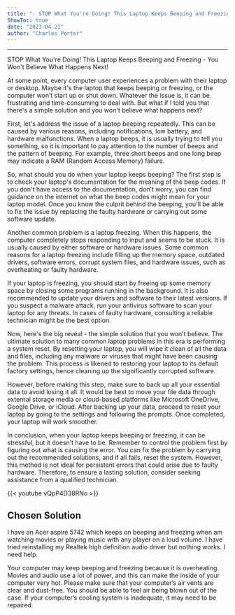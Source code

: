 ```yaml
---
title: "- STOP What You're Doing! This Laptop Keeps Beeping and Freezing - You Won't Believe What Happens Next!"
ShowToc: true 
date: "2023-04-21"
author: "Charles Porter"
---
```

*****
STOP What You're Doing! This Laptop Keeps Beeping and Freezing - You Won't Believe What Happens Next!

At some point, every computer user experiences a problem with their laptop or desktop. Maybe it's the laptop that keeps beeping or freezing, or the computer won’t start up or shut down. Whatever the issue is, it can be frustrating and time-consuming to deal with. But what if I told you that there's a simple solution and you won't believe what happens next?

First, let's address the issue of a laptop beeping repeatedly. This can be caused by various reasons, including notifications, low battery, and hardware malfunctions. When a laptop beeps, it is usually trying to tell you something, so it is important to pay attention to the number of beeps and the pattern of beeping. For example, three short beeps and one long beep may indicate a RAM (Random Access Memory) failure.

So, what should you do when your laptop keeps beeping? The first step is to check your laptop's documentation for the meaning of the beep codes. If you don't have access to the documentation, don’t worry, you can find guidance on the internet on what the beep codes might mean for your laptop model. Once you know the culprit behind the beeping, you'll be able to fix the issue by replacing the faulty hardware or carrying out some software update.

Another common problem is a laptop freezing. When this happens, the computer completely stops responding to input and seems to be stuck. It is usually caused by either software or hardware issues. Some common reasons for a laptop freezing include filling up the memory space, outdated drivers, software errors, corrupt system files, and hardware issues, such as overheating or faulty hardware.

If your laptop is freezing, you should start by freeing up some memory space by closing some programs running in the background. It is also recommended to update your drivers and software to their latest versions. If you suspect a malware attack, run your antivirus software to scan your laptop for any threats. In cases of faulty hardware, consulting a reliable technician might be the best option.

Now, here's the big reveal - the simple solution that you won't believe. The ultimate solution to many common laptop problems in this era is performing a system reset. By resetting your laptop, you will wipe it clean of all the data and files, including any malware or viruses that might have been causing the problem. This process is likened to restoring your laptop to its default factory settings, hence cleaning up the significantly corrupted software.

However, before making this step, make sure to back up all your essential data to avoid losing it all. It would be best to move your file data through external storage media or cloud-based platforms like Microsoft OneDrive, Google Drive, or iCloud. After backing up your data, proceed to reset your laptop by going to the settings and following the prompts. Once completed, your laptop will work smoother.

In conclusion, when your laptop keeps beeping or freezing, it can be stressful, but it doesn’t have to be. Remember to control the problem first by figuring out what is causing the error. You can fix the problem by carrying out the recommended solutions, and if all fails, reset the system. However, this method is not ideal for persistent errors that could arise due to faulty hardware. Therefore, to ensure a lasting solution, consider seeking assistance from a qualified technician.

{{< youtube vQpP4D38RNo >}} 



## Chosen Solution
 I have an Acer aspire 5742 which keeps on beeping and freezing when am watching movies or playing music with any player on a loud volume. I have tried reinstalling my Realtek high definition audio driver but nothing works. I need help.

 Your computer may keep beeping and freezing because it is overheating. Movies and audio use a lot of power, and this can make the inside of your computer very hot.
Please make sure that your computer’s air vents are clear and dust-free. You should be able to feel air being blown out of the case. If your computer’s cooling system is inadequate, it may need to be repaired.




